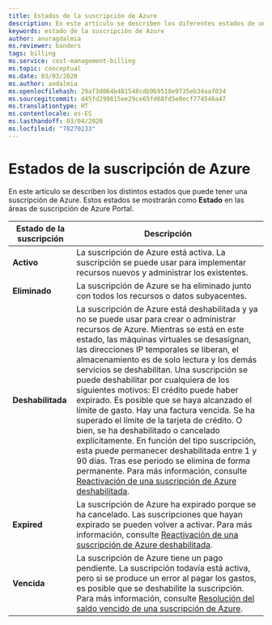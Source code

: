 ```yaml
---
title: Estados de la suscripción de Azure
description: En este artículo se describen los diferentes estados de una suscripción de Azure.
keywords: estado de la suscripción de Azure
author: anuragdalmia
ms.reviewer: banders
tags: billing
ms.service: cost-management-billing
ms.topic: conceptual
ms.date: 03/03/2020
ms.author: andalmia
ms.openlocfilehash: 29af3d064b481548cdb9b9518e9735eb34aaf034
ms.sourcegitcommit: d45fd299815ee29ce65fd68fd5e0ecf774546a47
ms.translationtype: HT
ms.contentlocale: es-ES
ms.lasthandoff: 03/04/2020
ms.locfileid: "78270233"
---
```

# <a name="azure-subscription-states"></a>Estados de la suscripción de Azure

En este artículo se describen los distintos estados que puede tener una suscripción de Azure. Estos estados se mostrarán como **Estado** en las áreas de suscripción de Azure Portal.

| Estado de la suscripción | Descripción |
|-------------| ----------------|
| **Activo** | La suscripción de Azure está activa. La suscripción se puede usar para implementar recursos nuevos y administrar los existentes.|
| **Eliminado** | La suscripción de Azure se ha eliminado junto con todos los recursos o datos subyacentes. |
| **Deshabilitada** | La suscripción de Azure está deshabilitada y ya no se puede usar para crear o administrar recursos de Azure. Mientras se está en este estado, las máquinas virtuales se desasignan, las direcciones IP temporales se liberan, el almacenamiento es de solo lectura y los demás servicios se deshabilitan. Una suscripción se puede deshabilitar por cualquiera de los siguientes motivos: El crédito puede haber expirado. Es posible que se haya alcanzado el límite de gasto. Hay una factura vencida. Se ha superado el límite de la tarjeta de crédito. O bien, se ha deshabilitado o cancelado explícitamente. En función del tipo suscripción, esta puede permanecer deshabilitada entre 1 y 90 días. Tras ese periodo se elimina de forma permanente. Para más información, consulte [Reactivación de una suscripción de Azure deshabilitada](subscription-disabled.md). |
| **Expired** | La suscripción de Azure ha expirado porque se ha cancelado. Las suscripciones que hayan expirado se pueden volver a activar. Para más información, consulte [Reactivación de una suscripción de Azure deshabilitada](subscription-disabled.md).|
| **Vencida** | La suscripción de Azure tiene un pago pendiente. La suscripción todavía está activa, pero si se produce un error al pagar los gastos, es posible que se deshabilite la suscripción. Para más información, consulte [Resolución del saldo vencido de una suscripción de Azure](resolve-past-due-balance.md). |
